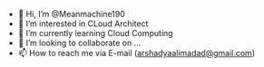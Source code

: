 - 👋 Hi, I’m @Meanmachine190
- 👀 I’m interested in CLoud Architect
- 🌱 I’m currently learning Cloud Computing
- 💞️ I’m looking to collaborate on ...
- 📫 How to reach me via E-mail (arshadyaalimadad@gmail.com)

<!---
Meanmachine190/Meanmachine190 is a ✨ special ✨ repository because its `README.md` (this file) appears on your GitHub profile.
You can click the Preview link to take a look at your changes.
--->
